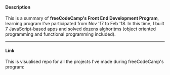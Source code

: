 <div>
  <h4>Description</h4>
  <p>This is a summary of <strong>freeCodeCamp's Front End Development Program</strong>, learning program I've participated from Nov '17 to Feb '18. In this time, I built 7 JavaScript-based apps and solved dozens alghoritms (object oriented programming and functional programming included).</p>
  <hr />
  <h4>Link</h4>
  <p>This is visualised repo for all the projects I've made during freeCodeCamp's program: </p>
</div>
